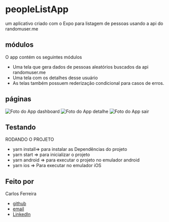 # peopleListApp
um aplicativo criado com o Expo para listagem de pessoas usando a api do randomuser.me

## módulos

O app contém os seguintes módulos

* Uma tela que gera dados de pessoas aleatórios buscados da api randomuser.me
* Uma tela com os detalhes desse usuário
* As telas também possuem rederização condicional para casos de erros.

## páginas
![Foto do App dashboard](https://github.com/CarlosSTS/peopleListApp/blob/master/assets/dashboard.png)
![Foto do App detalhe](https://github.com/CarlosSTS/peopleListApp/blob/master/assets/detail.png)
![Foto do App sair](https://github.com/CarlosSTS/peopleListApp/blob/master/assets/logout.png)

## Testando
RODANDO O PROJETO
* yarn install=>  para instalar as  Dependências do projeto
* yarn start => para inicializar o projeto
* yarn android => para executar o projeto no emulador android
* yarn ios => Para executar no emulador iOS

## Feito por

Carlos Ferreira
* [github](https://www.github.com/CarlosSTS)
* [email](mailto://carlossts826@gmail.com)
* [LinkedIn](https://www.linkedin.com/in/carlos-ferreira-4b2ba219a/)